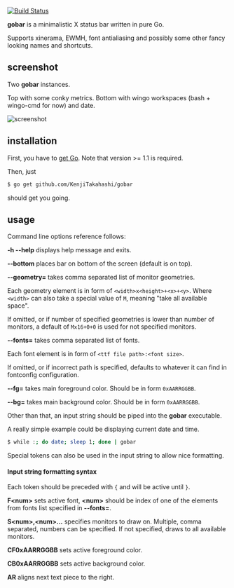 [![Build Status](https://travis-ci.org/KenjiTakahashi/gobar.png?branch=master)](https://travis-ci.org/KenjiTakahashi/gobar)

**gobar** is a minimalistic X status bar written in pure Go.

Supports xinerama, EWMH, font antialiasing and possibly some other fancy looking names and shortcuts.

## screenshot

Two **gobar** instances.

Top with some conky metrics.
Bottom with wingo workspaces (bash + wingo-cmd for now) and date.

![screenshot](https://copy.com/eIedmSWFgREV)

## installation

First, you have to [get Go](http://golang.org/doc/install). Note that version >= 1.1 is required.

Then, just

```bash
$ go get github.com/KenjiTakahashi/gobar
```

should get you going.

## usage

Command line options reference follows:

**-h --help** displays help message and exits.

**--bottom** places bar on bottom of the screen (default is on top).

**--geometry=** takes comma separated list of monitor geometries.

Each geometry element is in form of `<width>x<height>+<x>+<y>`. Where `<width>` can also take a special value of `M`, meaning "take all available space".

If omitted, or if number of specified geometries is lower than number of monitors, a default of `Mx16+0+0` is used for not specified monitors.

**--fonts=** takes comma separated list of fonts.

Each font element is in form of `<ttf file path>:<font size>`.

If omitted, or if incorrect path is specified, defaults to whatever it can find in fontconfig configuration.

**--fg=** takes main foreground color. Should be in form `0xAARRGGBB`.

**--bg=** takes main background color. Should be in form `0xAARRGGBB`.

Other than that, an input string should be piped into the **gobar** executable.

A really simple example could be displaying current date and time.
```bash
$ while :; do date; sleep 1; done | gobar
```

Special tokens can also be used in the input string to allow nice formatting.

#### Input string formatting syntax

Each token should be preceded with `{` and will be active until `}`.

**F&lt;num&gt;** sets active font, **&lt;num&gt;** should be index of one of the elements from fonts list specified in **--fonts=**.

**S&lt;num&gt;,&lt;num&gt;...** specifies monitors to draw on. Multiple, comma separated, numbers can be specified. If not specified, draws to all available monitors.

**CF0xAARRGGBB** sets active foreground color.

**CB0xAARRGGBB** sets active background color.

**AR** aligns next text piece to the right.
